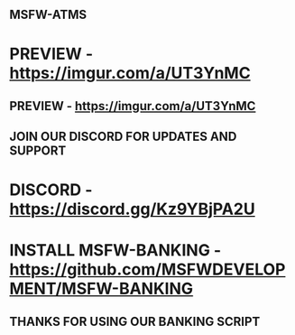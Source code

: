 ## MSFW-ATMS

# PREVIEW - https://imgur.com/a/UT3YnMC

## PREVIEW - https://imgur.com/a/UT3YnMC

## JOIN OUR DISCORD FOR UPDATES AND SUPPORT
# DISCORD - https://discord.gg/Kz9YBjPA2U

# INSTALL MSFW-BANKING - https://github.com/MSFWDEVELOPMENT/MSFW-BANKING

## THANKS FOR USING OUR BANKING SCRIPT